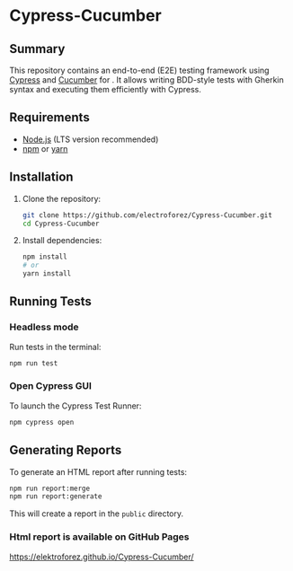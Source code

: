 # Cypress-Cucumber

##  Summary
This repository contains an end-to-end (E2E) testing framework using [Cypress](https://www.cypress.io/) and [Cucumber](https://cucumber.io/) for . It allows writing BDD-style tests with Gherkin syntax and executing them efficiently with Cypress.

## Requirements
- [Node.js](https://nodejs.org/) (LTS version recommended)
- [npm](https://www.npmjs.com/) or [yarn](https://yarnpkg.com/)

## Installation
1. Clone the repository:
   ```sh
   git clone https://github.com/electroforez/Cypress-Cucumber.git
   cd Cypress-Cucumber
   ```
2. Install dependencies:
   ```sh
   npm install
   # or
   yarn install
   ```

## Running Tests
### Headless mode
Run tests in the terminal:
```sh
npm run test
```

### Open Cypress GUI
To launch the Cypress Test Runner:
```sh
npm cypress open
```

## Generating Reports
To generate an HTML report after running tests:
```sh
npm run report:merge
npm run report:generate
```
This will create a report in the `public` directory.
### Html report is available on GitHub Pages 
https://elektroforez.github.io/Cypress-Cucumber/

